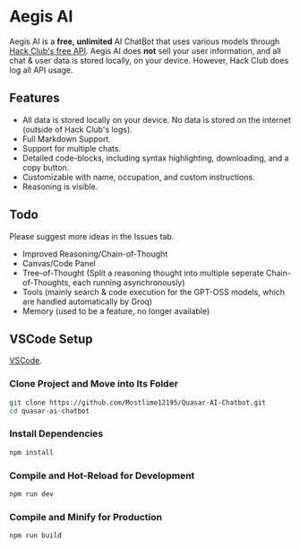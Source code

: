 # Aegis AI

Aegis AI is a **free, unlimited** AI ChatBot that uses various models through [Hack Club's free API](https://ai.hackclub.com).
Aegis AI does **not** sell your user information, and all chat & user data is stored locally, on your device. However, Hack Club does log all API usage.

## Features

- All data is stored locally on your device. No data is stored on the internet (outside of Hack Club's logs).
- Full Markdown Support.
- Support for multiple chats.
- Detailed code-blocks, including syntax highlighting, downloading, and a copy button.
- Customizable with name, occupation, and custom instructions.
- Reasoning is visible.

## Todo

Please suggest more ideas in the Issues tab.

- Improved Reasoning/Chain-of-Thought
- Canvas/Code Panel
- Tree-of-Thought (Split a reasoning thought into multiple seperate Chain-of-Thoughts, each running asynchronously)
- Tools (mainly search & code execution for the GPT-OSS models, which are handled automatically by Groq)
- Memory (used to be a feature, no longer available)

## VSCode Setup

[VSCode](https://code.visualstudio.com/).

### Clone Project and Move into Its Folder

```sh
git clone https://github.com/Mostlime12195/Quasar-AI-Chatbot.git
cd quasar-ai-chatbot
```

### Install Dependencies

```sh
npm install
```

### Compile and Hot-Reload for Development

```sh
npm run dev
```

### Compile and Minify for Production

```sh
npm run build
```
